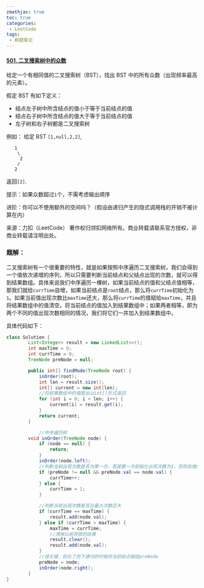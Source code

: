 ```yaml
---
zmathjax: true
toc: true
categories:
 - LeetCode
tags:
 - 刷题笔记
---
```


#### [501. 二叉搜索树中的众数](https://leetcode-cn.com/problems/find-mode-in-binary-search-tree/)

给定一个有相同值的二叉搜索树（BST），找出 BST 中的所有众数（出现频率最高的元素）。

<!--more-->

 假定 BST 有如下定义：

-   结点左子树中所含结点的值小于等于当前结点的值
-   结点右子树中所含结点的值大于等于当前结点的值
-   左子树和右子树都是二叉搜索树

例如：
给定 BST `[1,null,2,2]`,

```
   1
    \
     2
    /
   2
```

返回`[2]`.

提示：如果众数超过`1`个，不需考虑输出顺序

进阶：你可以不使用额外的空间吗？（假设由递归产生的隐式调用栈的开销不被计算在内）

来源：力扣（LeetCode）
著作权归领扣网络所有。商业转载请联系官方授权，非商业转载请注明出处。

### 题解：

二叉搜索树有一个很重要的特性，就是如果按照中序遍历二叉搜索树，我们会得到一个值依次递增的序列，所以只需要判断当前结点和父结点出现的次数，就可以得到结果数组。具体来说我们中序遍历一棵树，如果当前结点的值和父结点值相等，那我们就给`currTime`自增，如果当前结点是`root`结点，那么将`currTime`初始化为`1`。如果当前值出现次数比`maxTime`还大，那么将`currTime`的值赋给`maxTime`，并且将结果数组中的值清空，将当前结点的值加入到结果数组中；如果两者相等，即为两个不同的值出现次数相同的情况，我们将它们一并加入到结果数组中。

具体代码如下：

```java
class Solution {
        List<Integer> result = new LinkedList<>();
        int maxTime = 0;
        int currTime = 0;
        TreeNode preNode = null;

        public int[] findMode(TreeNode root) {
            inOrder(root);
            int len = result.size();
            int[] current = new int[len];
          	//将结果数组中的值取出以int[]形式返回
            for (int i = 0; i < len; i++) {
                current[i] = result.get(i);
            }
            return current;
        }

  			//中序遍历树
        void inOrder(TreeNode node) {
            if (node == null) {
                return;
            }
            inOrder(node.left);
            //判断当前出现次数是否为第一次，若是第一次初始化出现次数为1，否则自增加一
            if (preNode != null && preNode.val == node.val) {
                currTime++;
            } else {
                currTime = 1;
            }

            //判断当前出现次数是否比最大次数还大
            if (currTime == maxTime) {
                result.add(node.val);
            } else if (currTime > maxTime) {
                maxTime = currTime;
              	//清掉以前存放的结果
                result.clear();
                result.add(node.val);
            }
          	//很关键，别忘了向下递归的时候将当前结点赋给preNode
            preNode = node;
            inOrder(node.right);
        }
}
```


